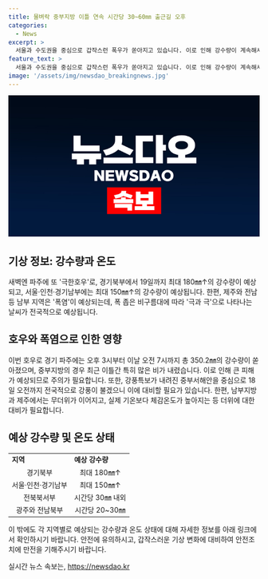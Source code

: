 ```yaml
---
title: 물벼락 중부지방 이틀 연속 시간당 30~60㎜ 출근길 오후
categories:
  - News
excerpt: >
  서울과 수도권을 중심으로 갑작스런 폭우가 쏟아지고 있습니다. 이로 인해 강수량이 계속해서 늘어나고 있으며, 다른 지역들도 비슷한 상황을 겪고 있습니다. 반면, 전남과 제주는 폭염이 예상되고 있습니다. 또한, 전국적으로 바람이 불고 있으며, 해무가 예상되고 있습니다. 현재의 날씨는 극과 극으로 나타나고 있으며, 이에 대한 대비가 필요합니다.
feature_text: >
  서울과 수도권을 중심으로 갑작스런 폭우가 쏟아지고 있습니다. 이로 인해 강수량이 계속해서 늘어나고 있으며, 다른 지역들도 비슷한 상황을 겪고 있습니다. 반면, 전남과 제주는 폭염이 예상되고 있습니다. 또한, 전국적으로 바람이 불고 있으며, 해무가 예상되고 있습니다. 현재의 날씨는 극과 극으로 나타나고 있으며, 이에 대한 대비가 필요합니다.
image: '/assets/img/newsdao_breakingnews.jpg'
---
```


<p><img src="/assets/img/newsdao_breakingnews.jpg" alt="firstkoreanews 속보" /></p>

<h2>기상 정보: 강수량과 온도</h2>

<p data-ke-size="size16">새벽엔 파주에 또 '극한호우'로, 경기북부에서 19일까지 최대 180㎜↑의 강수량이 예상되고, 서울·인천·경기남부에는 최대 150㎜↑의 강수량이 예상됩니다. 한편, 제주와 전남 등 남부 지역은 '폭염'이 예상되는데, 폭 좁은 비구름대에 따라 '극과 극'으로 나타나는 날씨가 전국적으로 예상됩니다.</p>

<h2 data-ke-size="size26">호우와 폭염으로 인한 영향</h2>

<p data-ke-size="size16">이번 호우로 경기 파주에는 오후 3시부터 이날 오전 7시까지 총 350.2㎜의 강수량이 쏟아졌으며, 중부지방의 경우 최근 이틀간 특히 많은 비가 내렸습니다. 이로 인해 큰 피해가 예상되므로 주의가 필요합니다. 또한, 강풍특보가 내려진 중부서해안을 중심으로 18일 오전까지 전국적으로 강풍이 불겠으니 이에 대비할 필요가 있습니다. 한편, 남부지방과 제주에서는 무더위가 이어지고, 실제 기온보다 체감온도가 높아지는 등 더위에 대한 대비가 필요합니다.</p>

<h2 data-ke-size="size26">예상 강수량 및 온도 상태</h2>

<table>
    <tr>
        <td><b>지역</b></td>
        <td><b>예상 강수량</b></td>
    </tr>
    <tr>
        <td style="text-align: center;">경기북부</td>
        <td style="text-align: center;">최대 180㎜↑</td>
    </tr>
    <tr>
        <td style="text-align: center;">서울·인천·경기남부</td>
        <td style="text-align: center;">최대 150㎜↑</td>
    </tr>
    <tr>
        <td style="text-align: center;">전북북서부</td>
        <td style="text-align: center;">시간당 30㎜ 내외</td>
    </tr>
    <tr>
        <td style="text-align: center;">광주와 전남북부</td>
        <td style="text-align: center;">시간당 20~30㎜</td>
    </tr>
</table>

<p data-ke-size="size16">이 밖에도 각 지역별로 예상되는 강수량과 온도 상태에 대해 자세한 정보를 아래 링크에서 확인하시기 바랍니다. 안전에 유의하시고, 갑작스러운 기상 변화에 대비하여 안전조치에 만전을 기해주시기 바랍니다.</p>
실시간 뉴스 속보는, <a href="https://newsdao.kr" rel="dofollow">https://newsdao.kr</a>


